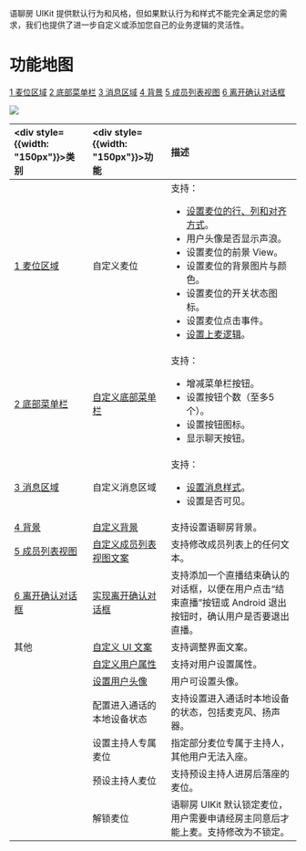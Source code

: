 语聊房 UIKit 提供默认行为和风格，但如果默认行为和样式不能完全满足您的需求，我们也提供了进一步自定义或添加您自己的业务逻辑的灵活性。
# 功能地图

<DescZh/>

<a id="t1" href="#c1">1 麦位区域</a> <a id="t2" href="#c2">2 底部菜单栏</a> <a id="t3" href="#c3">3 消息区域</a> <a id="t4" href="#c4">4 背景</a> <a id="t5" href="#c5">5 成员列表视图</a> <a id="t6" href="#c6">6 离开确认对话框</a>    

<Frame width="512" height="auto" caption=""><img src="https://doc-media.zego.im/sdk-doc/Pics/ZegoUIKit/Android/feature_map/Live_Audio_Room_map_1.jpg" /></Frame>

| <div style={{width: "150px"}}>类别</div>   | <div style={{width: "150px"}}>功能</div>                                                               | 描述                                                                                                                                                                                                                                                                                                                                                                              |
| :----------------------------------------- | :----------------------------------------------------------------------------------------------------- | :-------------------------------------------------------------------------------------------------------------------------------------------------------------------------------------------------------------------------------------------------------------------------------------------------------------------------------------------------------------------------------- |
| <a id="c1" href="#t1">1 麦位区域</a>       | 自定义麦位                                                                                             | 支持：<ul><li>[设置麦位的行、列和对齐方式](/live-audio-room-kit-android/custom-prebuilt-features/customize-the-seats)。</li><li>用户头像是否显示声浪。</li><li>设置麦位的前景 View。</li><li>设置麦位的背景图片与颜色。</li><li>设置麦位的开关状态图标。</li><li>设置麦位点击事件。</li><li>[设置上麦逻辑](/live-audio-room-kit-android/custom-prebuilt-features/customize-the-seat-taking-logic)。</li></ul> |
| <a id="c2" href="#t2">2 底部菜单栏</a>     | [自定义底部菜单栏](/live-audio-room-kit-android/custom-prebuilt-features/customize-the-bottom-menu-bar-buttons) | 支持： <ul><li>增减菜单栏按钮。</li><li>设置按钮个数（至多5个）。</li><li>设置按钮图标。</li><li>显示聊天按钮。</li></ul>                                                                                                                                                                                                                                                         |
| <a id="c3" href="#t3">3 消息区域</a>       | 自定义消息区域                                                                                         | 支持：<ul><li>[设置消息样式](/live-audio-room-kit-android/custom-prebuilt-features/customize-the-text-message-ui)。</li><li>设置是否可见。</li></ul>                                                                                                                                                                                                                                         |
| <a id="c4" href="#t4">4 背景</a>           | [自定义背景](/live-audio-room-kit-android/custom-prebuilt-features/customize-the-background)                          | 支持设置语聊房背景。                                                                                                                                                                                                                                                                                                                                                              |
| <a id="c5" href="#t5">5 成员列表视图</a>   | [自定义成员列表视图文案](/live-audio-room-kit-android/custom-prebuilt-features/modify-user-interface-text)          | 支持修改成员列表上的任何文本。                                                                                                                                                                                                                                                                                                                                                    |
| <a id="c6" href="#t6">6 离开确认对话框</a> | [实现离开确认对话框](/live-audio-room-kit-android/custom-prebuilt-features/set-a-leave-confirmation-dialog)       | 支持添加一个直播结束确认的对话框，以便在用户点击“结束直播”按钮或 Android 退出按钮时，确认用户是否要退出直播。                                                                                                                                                                                                                                                                     |
| 其他                                       | [自定义 UI 文案](/live-audio-room-kit-android/custom-prebuilt-features/modify-user-interface-text)                  | 支持调整界面文案。                                                                                                                                                                                                                                                                                                                                                                |
|                                            | [自定义用户属性](/live-audio-room-kit-android/custom-prebuilt-features/customize-user-attributes)                     | 支持对用户设置属性。                                                                                                                                                                                                                                                                                                                                                              |
|                                            | [设置用户头像](/live-audio-room-kit-android/custom-prebuilt-features/set-avatar-for-users)                          | 用户可设置头像。                                                                                                                                                                                                                                                                                                                                                                  |
|                                            | 配置进入通话的本地设备状态                                                                             | 支持设置进入通话时本地设备的状态，包括麦克风、扬声器。                                                                                                                                                                                                                                                                                                                            |
|                                            | 设置主持人专属麦位                                                                                     | 指定部分麦位专属于主持人，其他用户无法入座。                                                                                                                                                                                                                                                                                                                                      |
|                                            | 预设主持人麦位                                                                                         | 支持预设主持人进房后落座的麦位。                                                                                                                                                                                                                                                                                                                                                  |
|                                            | 解锁麦位                                                                                               | 语聊房 UIKit 默认锁定麦位，用户需要申请经房主同意后才能上麦。支持修改为不锁定。                                                                                                                                                                                                                                                                                                   |


